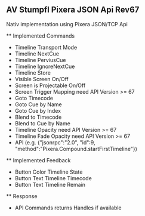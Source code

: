 ## AV Stumpfl Pixera JSON Api Rev67

Nativ implementation using Pixera JSON/TCP Api

** Implemented Commands
* Timeline Transport Mode
* Timeline NextCue
* Timeline PerviusCue
* Timeline IgnoreNextCue
* Timeline Store
* Visible Screen On/Off
* Screen is Projectable On/Off
* Screen Trigger Mapping		need API Version >= 67
* Goto Timecode
* Goto Cue by Name
* Goto Cue by Index
* Blend to Timecode
* Blend to Cue by Name
* Timeline Opacity				need API Version >= 67
* Timeline Fade Opacity			need API Version >= 67
* API (e.g. {"jsonrpc":"2.0", "id":9, "method":"Pixera.Compound.startFirstTimeline"})

** Implemented Feedback
* Button Color Timeline State
* Button Text Timeline Timecode
* Button Text Timeline Remain

** Response
* API Commands returns Handles if available